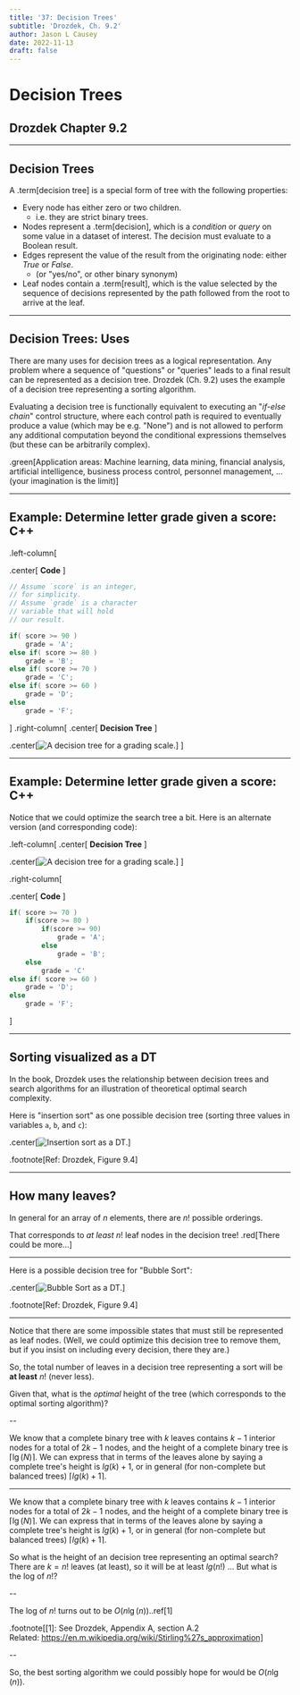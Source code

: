 ```yaml
---
title: '37: Decision Trees'
subtitle: 'Drozdek, Ch. 9.2'
author: Jason L Causey
date: 2022-11-13
draft: false
---
```


# Decision Trees

## Drozdek Chapter 9.2

---

## Decision Trees

A .term[decision tree] is a special form of tree with the following properties:

* Every node has either zero or two children.
  * i.e. they are strict binary trees.
* Nodes represent a .term[decision], which is a _condition_ or _query_ on some value in a dataset of interest.  The decision must evaluate to a Boolean result.
* Edges represent the value of the result from the originating node: either _True_ or _False_.
  * (or "yes/no", or other binary synonym)
* Leaf nodes contain a .term[result], which is the value selected by the sequence of decisions represented by the path followed from the root to arrive at the leaf.

---

## Decision Trees: Uses

There are many uses for decision trees as a logical representation.  Any problem where a sequence of "questions" or "queries" leads to a final result can be represented as a decision tree.  Drozdek (Ch. 9.2) uses the example of a decision tree representing a sorting algorithm.

Evaluating a decision tree is functionally equivalent to executing an "_if-else chain_" control structure, where each control path is required to eventually produce a value (which may be e.g. "None") and is not allowed to perform any additional computation beyond the conditional expressions themselves (but these can be arbitrarily complex).

.green[Application areas:  Machine learning, data mining, financial analysis, artificial intelligence, business process control, personnel management, ...  (your imagination is the limit)]

---

## Example:  Determine letter grade given a score: C++

.left-column[

.center[ **Code** ]

```cpp
// Assume `score` is an integer, 
// for simplicity.
// Assume `grade` is a character 
// variable that will hold
// our result.

if( score >= 90 )
    grade = 'A';
else if( score >= 80 )
    grade = 'B';
else if( score >= 70 )
    grade = 'C';
else if( score >= 60 )
    grade = 'D';
else
    grade = 'F';
```
]
.right-column[
.center[ **Decision Tree** ]

.center[![A decision tree for a grading scale.](../images/decision_trees/grading_scale_dt.svg)]
]

---

## Example:  Determine letter grade given a score: C++

Notice that we could optimize the search tree a bit.  Here is an alternate version (and corresponding code):

.left-column[
.center[ **Decision Tree** ]

.center[![A decision tree for a grading scale.](../images/decision_trees/grading_scale_dt_optim.svg)]
]

.right-column[

.center[ **Code** ]

```cpp
if( score >= 70 )
    if(score >= 80 )
        if(score >= 90)
            grade = 'A';
        else
            grade = 'B';
    else
        grade = 'C'
else if( score >= 60 )
    grade = 'D';
else
    grade = 'F';
```
]

---

## Sorting visualized as a DT

In the book, Drozdek uses the relationship between decision trees and search algorithms for an illustration of theoretical optimal search complexity.

Here is "insertion sort" as one possible decision tree (sorting three values in variables `a`, `b`, and `c`):

.center[![Insertion sort as a DT.](../images/decision_trees/fig_9.4a.png)]

.footnote[Ref: Drozdek, Figure 9.4]

---

## How many leaves?

In general for an array of $n$ elements, there are $n!$ possible orderings.

That corresponds to _at least_ $n!$ leaf nodes in the decision tree! .red[There could be more...]

---

Here is a possible decision tree for "Bubble Sort":

.center[![Bubble Sort as a DT.](../images/decision_trees/fig_9.4b.png)]

.footnote[Ref: Drozdek, Figure 9.4]

---

Notice that there are some impossible states that must still be represented as leaf nodes.  (Well, we could optimize this decision tree to remove them, but if you insist on including every decision, there they are.)

So, the total number of leaves in a decision tree representing a sort will be **at least** $n!$ (never less).

Given that, what is the _optimal_ height of the tree (which corresponds to the optimal sorting algorithm)?

--

We know that a complete binary tree with $k$ leaves contains $k-1$ interior nodes for a total of $2k-1$ nodes, and the height of a complete binary tree is $\lceil \lg(N)\rceil$.  We can express that in terms of the leaves alone by saying a complete tree's height is $lg(k) + 1$, or in general (for non-complete but balanced trees) $\lceil lg(k) + 1\rceil$.

---

We know that a complete binary tree with $k$ leaves contains $k-1$ interior nodes for a total of $2k-1$ nodes, and the height of a complete binary tree is $\lceil \lg(N)\rceil$.  We can express that in terms of the leaves alone by saying a complete tree's height is $lg(k) + 1$, or in general (for non-complete but balanced trees) $\lceil lg(k) + 1\rceil$.

So what is the height of an decision tree representing an optimal search?  There are $k = n!$ leaves (at least), so it will be at least $lg(n!)$ ... But what is the log of $n!$?

--

The log of $n!$ turns out to be $O(n \lg(n))$..ref[1]

.footnote[[1]: See Drozdek, Appendix A, section A.2 <br>Related: https://en.m.wikipedia.org/wiki/Stirling%27s_approximation]

--

So, the best sorting algorithm we could possibly hope for would be $O(n \lg(n))$.

